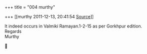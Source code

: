 +++
title = "004 murthy"

+++
[[murthy	2011-12-13, 20:41:54 [Source](https://groups.google.com/g/samskrita/c/TPnEWllZQnc)]]



It indeed occurs in Valmiki Ramayan.1-2-15 as per Gorkhpur edition.  
Regards  
Murthy



